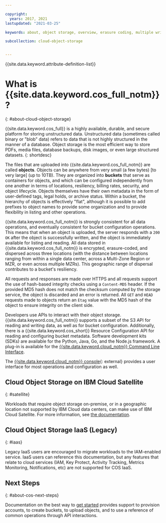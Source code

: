 ```yaml
---

copyright:
  years: 2017, 2021
lastupdated: "2021-03-25"

keywords: about, object storage, overview, erasure coding, multiple writes, availability zone, bucket, integrity, s3, storage

subcollection: cloud-object-storage


---
```


{{site.data.keyword.attribute-definition-list}}

# What is {{site.data.keyword.cos_full_notm}}?
{: #about-cloud-object-storage}

{{site.data.keyword.cos_full}} is a highly available, durable, and secure platform for storing unstructured data.  Unstructured data (sometimes called binary or "blob" data) refers to data that is not highly structured in the manner of a database. Object storage is the most efficient way to store PDFs, media files, database backups, disk images, or even large structured datasets.
{: shortdesc}

The files that are uploaded into {{site.data.keyword.cos_full_notm}} are called **objects**.  Objects can be anywhere from very small (a few bytes) [to very large] (up to 10TB).  They are organized into **buckets** that serve as containers for objects, and which can be configured independently from one another in terms of locations, resiliency, billing rates, security, and object lifecycle. Objects themselves have their own metadata in the form of user-defined tags, legal holds, or archive status.  Within a bucket, the hierarchy of objects is effectively "flat", although it is possible to add prefixes to object names to provide some organization and to provide flexibility in listing and other operations.  

{{site.data.keyword.cos_full_notm}} is strongly consistent for all data operations, and eventually consistent for bucket configuration operations. This means that when an object is uploaded, the server responds with a `200 OK` after the object is successfully written, and the object is immediately available for listing and reading.  All data stored in {{site.data.keyword.cos_full_notm}} is encrypted, erasure-coded, and dispersed across three locations (with the distance between locations ranging from within a single data center, across a Multi-Zone Region or MZR, or even across multiple MZRs). This geographic range of dispersal contributes to a bucket's resiliency.

All requests and responses are made over HTTPS and all requests support the use of hash-based integrity checks using a `Content-MD5` header. If the provided MD5 hash does not match the checksum computed by the storage service, the object is discarded and an error is returned. All `GET` and `HEAD` requests made to objects return an `Etag` value with the MD5 hash of the object to ensure integrity on the client side. 

Developers use APIs to interact with their object storage. {{site.data.keyword.cos_full_notm}} supports a subset of the S3 API for reading and writing data, as well as for bucket configuration. Additionally, there is a {{site.data.keyword.cos_short}} Resource Configuration API for reading and configuring bucket metadata. Software development kits (SDKs) are available for the Python, Java, Go, and the Node.js framework. A plug-in is available for the [{{site.data.keyword.cloud_notm}} Command Line Interface](/docs/cli?topic=cli-getting-started). 

The [{{site.data.keyword.cloud_notm}} console](https://cloud.ibm.com/){: external} provides a user interface for most operations and configuration as well. 

## Cloud Object Storage on IBM Cloud Satellite
{: #satellite}

Workloads that require object storage on-premise, or in a geographic location not supported by IBM Cloud data centers, can make use of IBM Cloud Satellite.  For more information, see [the documentation]().

## Cloud Object Storage IaaS (Legacy)
{: #iaas}

Legacy IaaS users are encouraged to migrate workloads to the IAM-enabled service. IaaS users can reference this documentation, but any features that relate to cloud services (IAM, Key Protect, Activity Tracking, Metrics Monitoring, Notifications, etc) are not supported for COS IaaS.

## Next Steps
{: #about-cos-next-steps}

Documentation on the best way to [get started](/docs/cloud-object-storage?topic=cloud-object-storage-getting-started-cloud-object-storage) provides support to provision accounts, to create buckets, to upload objects, and to use a reference of common operations through API interactions.


